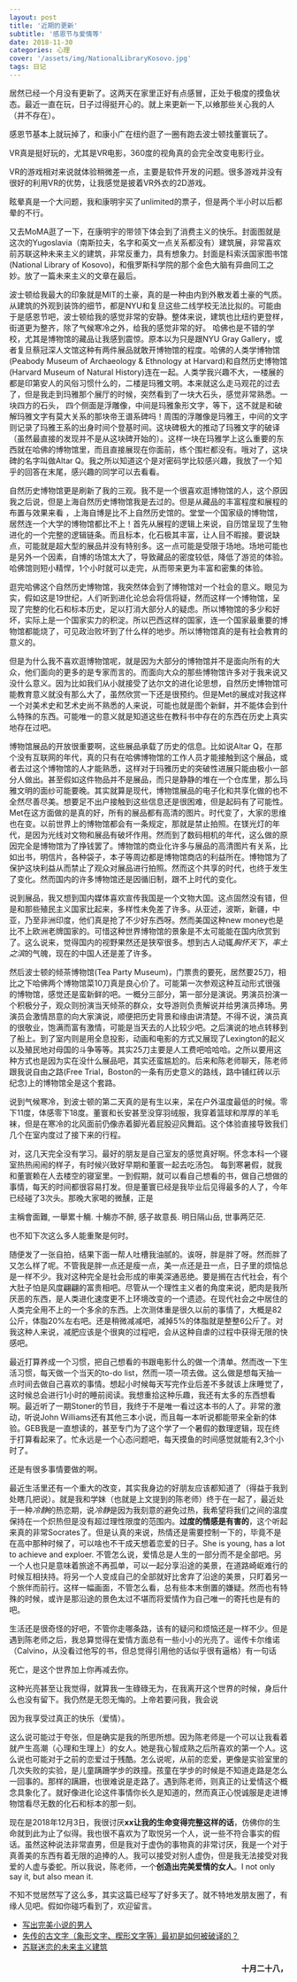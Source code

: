 ```yaml
---
layout: post
title: '近期的更新'
subtitle: '感恩节与爱情等'
date: 2018-11-30
categories: 心理
cover: '/assets/img/NationalLibraryKosovo.jpg'
tags: 日记
---
```

居然已经一个月没有更新了。这两天在家里正好有点感冒，正处于极度的摸鱼状态。最近一直在玩，日子过得挺开心的。就上来更新一下,以飨那些关心我的人（并不存在）。

感恩节基本上就玩掉了，和康小广在纽约逛了一圈有跑去波士顿找董寰玩了。

VR真是挺好玩的，尤其是VR电影，360度的视角真的会完全改变电影行业。

VR的游戏相对来说就体验稍微差一点，主要是软件开发的问题。很多游戏并没有很好的利用VR的优势，让我感觉是披着VR外衣的2D游戏。

眩晕真是一个大问题，我和康明宇买了unlimited的票子，但是两个半小时以后都晕的不行。

又去MoMA逛了一下，在康明宇的带领下体会到了消费主义的快乐。封面图就是这次的Yugoslavia（南斯拉夫，名字和英文一点关系都没有）建筑展，非常喜欢前苏联这种未来主义的建筑，非常反重力，具有想象力。封面是科索沃国家图书馆(National Library of Kosovo)，和俄罗斯科学院的那个金色大脑有异曲同工之妙。放了一篇未来主义的文章在最后。

波士顿给我最大的印象就是MIT的土豪，真的是一种由内到外散发着土豪的气质。从建筑的外观到装饰的细节，都是NYU和复旦这些二线学校无法比拟的。可能由于是感恩节吧，波士顿给我的感觉非常的安静。整体来说，建筑也比纽约更登样，街道更为整齐，除了气候寒冷之外，给我的感觉非常的好。
    哈佛也是不错的学校，尤其是博物馆的藏品让我感到震惊。原本以为只是跟NYU Gray Gallery，或者复旦蔡冠深人文馆这种有两件展品就敢开博物馆的程度。哈佛的人类学博物馆(Peabody Museum of Archaeology & Ethnology at Harvard)和自然历史博物馆(Harvard Museum of Natural History)连在一起。人类学我兴趣不大，一楼展的都是印第安人的风俗习惯什么的，二楼是玛雅文明。本来就这么走马观花的过去了，但是我走到玛雅那个展厅的时候，突然看到了一块大石头，感觉非常熟悉。一块四方的石头， 四个侧面是浮雕像，中间是玛雅象形文字，等下，这不就是和破解玛雅文字有莫大关系的那块帝王谱系碑吗！周围的浮雕像是玛雅王，中间的文字则记录了玛雅王系的出身时间个登基时间。这块碑极大的推动了玛雅文字的破译（虽然最直接的发现并不是从这块碑开始的）。这样一块在玛雅学上这么重要的东西就在哈佛的博物馆里，而且直接展现在你面前，练个围栏都没有。哦对了，这块碑的名字叫做Altar Q。我之所以知道这个是对密码学比较感兴趣，我放了一个知乎的回答在末尾，感兴趣的同学可以去看看。

自然历史博物馆更是刷新了我的三观。我不是一个很喜欢逛博物馆的人，这个原因我之后说，但是上海自然历史博物馆我是去过的。但是从藏品的丰富程度和展程的布置与效果来看 ，上海自博是比不上自然历史馆的。堂堂一个国家级的博物馆，居然连一个大学的博物馆都比不上！首先从展程的逻辑上来说，自历馆呈现了生物进化的一个完整的逻辑链条。而且标本，化石极其丰富，让人目不暇接。要说缺点，可能就是超大型的展品并没有特别多。这一点可能是受限于场地。场地可能也是另外一个因素，自博的场馆太大了，导致藏品的密度较低，降低了游览的体验。哈佛馆则短小精悍，1个小时就可以走完，从而带来更为丰富和密集的体验。

逛完哈佛这个自然历史博物馆，我突然体会到了博物馆对一个社会的意义。眼见为实，假如这是19世纪，人们听到进化论总会将信将疑，然而这样一个博物馆，呈现了完整的化石和标本历史，足以打消大部分人的疑虑。所以博物馆的多少和好坏，实际上是一个国家实力的积淀。所以巴西这样的国家，连一个国家最重要的博物馆都能烧了，可见政治败坏到了什么样的地步。所以博物馆真的是有社会教育的意义的。

但是为什么我不喜欢逛博物馆呢，就是因为大部分的博物馆并不是面向所有的大众，他们面向的更多的是专家而言的。而面向大众的那些博物馆许多对于我来说又没什么意义。因为比如我们从小就接受了达尔文的进化论思想，自然历史博物馆可能教育意义就没有那么大了，虽然欣赏一下还是很预约。但是Met的展成对我这样一个对美术史和艺术史尚不熟悉的人来说，可能也就是图个新鲜，并不能体会到什么特殊的东西。可能唯一的意义就是知道这些在教科书中存在的东西在历史上真实地存在过吧。

博物馆展品的开放很重要啊，这些展品承载了历史的信息。比如说Altar Q，在那个没有互联网的年代，真的只有在哈佛博物馆的工作人员才能接触到这个展品，或者去过这个博物馆的人才能熟悉，这样对于玛雅历史的突破性进展只能由极小一部分人做出。甚至假如这件物品并不是展品，而只是静静的堆在一个仓库里，那么玛雅文明的面纱可能要晚。其实就算是现代，博物馆展品的电子化和共享化做的也不全然尽善尽美。想要足不出户接触到这些信息还是很困难，但是起码有了可能性。Met在这方面做的是真的好，所有的展品都有高清的图片。时代变了，大家的思维也在变。以前世界上的博物馆都会有一条规定，那就是禁止拍照。在镁光灯的年代，是因为光线对文物和展品有破坏作用。然而到了数码相机的年代，这么做的原因完全是博物馆为了挣钱罢了。博物馆的商业化许多与展品的高清图片有关系，比如出书，明信片，各种袋子，本子等周边都是博物馆商店的利益所在。博物馆为了保护这块利益从而禁止了观众对展品进行拍照。然而这个共享的时代，也终于发生了变化。然而国内的许多博物馆还是因循旧制，跟不上时代的变化。

说到展品，我又想到国内媒体喜欢宣传我国是一个文物大国。这点固然没有错，但是和那些殖民主义国家比起来，多样性未免差了许多。从亚述，波斯，新疆，中亚，乃至非洲印度，他们真是抢了不少好东西呀。然而美国这种new money也是比不上欧洲老牌国家的。可惜这种世界博物馆的景象是不太可能能在国内欣赏到了。这么说来，觉得国内的视野果然还是狭窄很多。想到古人动辄*胸怀天下*，*率土之滨*的气魄，现在的中国人还是差了许多。

然后波士顿的倾茶博物馆(Tea Party Museum)，门票贵的要死，居然要25刀，相比之下哈佛两个博物馆菜10刀真是良心价了。可能第一次参观这种互动形式很强的博物馆，感觉还是蛮新鲜的吧。一概分三部分，第一部分是演说。男演员扮演一个积极分子，观众则扮演当天倾茶的群众，女导游则负责解说并给男演员捧场。男演员会激情昂意的向大家演说，顺便把历史背景和缘由讲清楚。不得不说，演员真的很敬业，饱满而富有激情，可能是当天去的人比较少吧。之后演说的地点转移到了船上。到了室内则是用全息投影，动画和电影的方式又展现了Lexington的起义以及殖民地对母国的斗争等等。其实25刀主要是人工费吧哈哈哈。之所以要用这种方式也是因为实在没什么展品吧，其实还蛮尴尬的。后来和陈老师聊天，陈老师跟我说自由之路(Free Trial，Boston的一条有历史意义的路线，路中铺红砖以示纪念)上的博物馆全是这个套路。

说到气候寒冷，到波士顿的第二天真的是有生以来，呆在户外温度最低的时候。零下11度，体感零下18度。董寰和长安甚至没穿羽绒服，我穿着篮球和厚厚的羊毛袜，但是在寒冷的北风面前仍像赤着脚光着屁股迎风舞蹈。这个体验直接导致我们几个在室内度过了接下来的行程。

对，这几天完全没有学习。最好的朋友是自己室友的感觉真好啊。怀念本科一个寝室热热闹闹的样子，有时候兴致好早期和董寰一起去吃汤包。 每到寒暑假，就我和董寰赖在人去楼空的寝室里。一到假期，就可以看自己想看的书，做自己想做的事情，每天的时间都很容易打发。但是董寰已经是我毕业后见得最多的人了，今年已经碰了3次头。那晚大家喝的微醺，正是

<p class='quote'>
主稱會面難, 一舉累十觴. 
十觴亦不醉, 感子故意長. 
明日隔山岳, 世事两茫茫. 
</p>

也不知下次这么多人能重聚是何时。

随便发了一张自拍，结果下面一帮人吐槽我油腻的。诶呀，胖是胖了呀。然而胖了又怎么样了呢。不管我是胖一点还是瘦一点，美一点还是丑一点，日子里的烦恼总是一样不少。我对这种完全是社会形成的审美深通恶绝。要是搁在古代社会，有个大肚子怕是风度翩翩的富贵相吧。尽管从一个理性主义者的角度来说，肥肉是我所厌恶的东西，是人类进化速度更不上环境改变的一个遗迹。在现代社会之中居住的人类完全用不上的一个多余的东西。上次测体重是很久以前的事情了，大概是82公斤，体脂20%左右吧。还是稍微减减吧，减掉5%的体脂就是整整6公斤了。对我这种人来说，减肥应该是个很爽的过程吧，会从这种自虐的过程中获得无限的快感吧。

最近打算养成一个习惯，把自己想看的书跟电影什么的做一个清单。然而改一下生活习惯，每天做一个当天的to-do list，然而一项一项去做。这么做是想每天抽一点时间去做自己喜欢的事情。想起小时候每天写完作业后差不多就该上床睡觉了，这时候总会进行1小时的睡前阅读。我想重拾这种乐趣，我还有太多的东西想看啊。最近听了一期Stoner的节目，我终于不是唯一看过这本书的人了。非常的激动，听说John Williams还有其他三本小说，而且每一本听说都能带来全新的体验。GEB我是一直想读的，甚至专门为了这个学了一个暑假的数理逻辑，现在终于打算看起来了。忙永远是一个心态问题吧，每天摸鱼的时间感觉就能有2,3个小时了。

还是有很多事情要做的啊。

最近生活里还有一个重大的改变，其实我身边的好朋友应该都知道了（得益于我到处瞎几把说）。就是我和学妹（也就是上文提到的陈老师）终于在一起了，最近处于一种*冷静*的热恋期，说*冷静*是因为我刻意的避免过热，我希望将我们之间的温度保持在一个炽热但是没有超过理性限度的范围内。**过度的情感是有害的**，这个听起来真的非常Socrates了。但是认真的来说，热情还是需要控制一下的，毕竟不是在高中那种时候了，可以啥也不干成天想着恋爱的日子。She is young, has a lot to achieve and exploer. 不管怎么说，爱情总是人生的一部分而不是全部吧。另一个人也只是意味着旅途不再孤单，可以一起分享沿途的美景，在道路崎岖难行的时候互相扶持。将另一个人变成自己的全部就好比舍弃了沿途的美景，只盯着另一个旅伴而前行。这样一幅画面，不管怎么看，总有些本末倒置的嫌疑。然而也有特殊的时候，或许是那沿途的景色太过不堪而将爱情作为自己唯一的寄托也是有的吧。

生活还是很奇怪的好吧，不管你走哪条路，该有的疑问和烦恼还是一样不少。但是遇到陈老师之后，我总算觉得在爱情方面总有一些小小的光亮了。谣传卡尔维诺（Calvino，从没看过他写的书，但总觉得引用他的话似乎很有逼格）有一句话
<p class='quote'>
死亡，是这个世界加上你再减去你。
</p>
这种光亮甚至让我觉得，就算我一生碌碌无为，在我离开这个世界的时候，身后什么也没有留下。我仍然是无怨无悔的。上帝若要问我，我会说
<p class='quote'>
因为我享受过真正的快乐（爱情）。
</p>

这么说可能过于夸张，但是确实是我的所思所想。因为陈老师是一个可以让我看着就产生高潮（心理和生理上）的女人。她是我心智成熟之后所喜欢的第一个人。这么说也可能对于之前的恋爱过于残酷。怎么说呢，从前的恋爱，更像是实验室里的几次失败的实验，是儿童蹒跚学步的跌撞。孩童在学步的时候是不知道走路是怎么一回事的。那样的蹒跚，也很难说是走路了。遇到陈老师，则真正的让爱情这个概念具象化了。就好像进化论这件事情你长久是知道的，然而真正心悦诚服是走进博物馆看尽无数的化石和标本的那一刻。

现在是2018年12月3日，我很讨厌**xx让我的生命变得完整这样的话**，仿佛你的生命就到此为止了似得。我也很不喜欢为了取悦另一个人，说一些不符合事实的假话。虽然这种说法非常直男，但是我对于虚伪的事物真的非常讨厌，我是一个对于真善美的东西有着无限的追捧的人。我可以接受对别人虚伪，但是我无法接受对我爱的人虚与委蛇。所以我说，陈老师，一个**创造出完美爱情的女人**。I not only say it, but also mean it.

不知不觉居然写了这么多，其实这篇已经写了好多天了。就不特地发朋友圈了，有缘人见吧。假如你碰巧看到了，欢迎留言。

* [写出完美小说的男人](https://pca.st/5ptM)
* [失传的古文字（象形文字、楔形文字等）最初是如何被破译的？](https://www.zhihu.com/question/20774349)
* [苏联迷恋的未来主义建筑](https://zhuanlan.zhihu.com/p/28062459)

<h4 style='text-align:right'>十月二十八，</h4>
